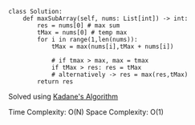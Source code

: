 
```
class Solution:
    def maxSubArray(self, nums: List[int]) -> int:
        res = nums[0] # max sum
        tMax = nums[0] # temp max
        for i in range(1,len(nums)):
            tMax = max(nums[i],tMax + nums[i])

            # if tmax > max, max = tmax
            if tMax > res: res = tMax
            # alternatively -> res = max(res,tMax)
        return res 
```
Solved using [Kadane's Algorithm](/Data%20Algorithms/Kadane's%20Algorithm.md)

Time Complexity: O(N)
Space Complexity: O(1)